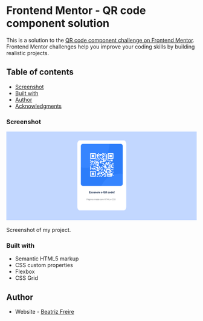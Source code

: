 # Frontend Mentor - QR code component solution

This is a solution to the [QR code component challenge on Frontend Mentor](https://www.frontendmentor.io/challenges/qr-code-component-iux_sIO_H). Frontend Mentor challenges help you improve your coding skills by building realistic projects. 

## Table of contents

  - [Screenshot](#screenshot)
  - [Built with](#built-with)
  - [Author](#author)
  - [Acknowledgments](#acknowledgments)

### Screenshot

![](./Screenshot%20QRCODE.png)

Screenshot of my project.

### Built with

- Semantic HTML5 markup
- CSS custom properties
- Flexbox
- CSS Grid

## Author

- Website - [Beatriz Freire](https://www.linkedin.com/in/beatriz-freire-035990235/)
